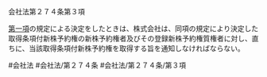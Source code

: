 会社法第２７４条第３項

[第一項](会社法＿＿＿＿第２７４条第１項)の規定による決定をしたときは、株式会社は、同項の規定により決定した取得条項付新株予約権の新株予約権者及びその登録新株予約権質権者に対し、直ちに、当該取得条項付新株予約権を取得する旨を通知しなければならない。

#会社法
#会社法/第２７４条
#会社法/第２７４条/第３項
